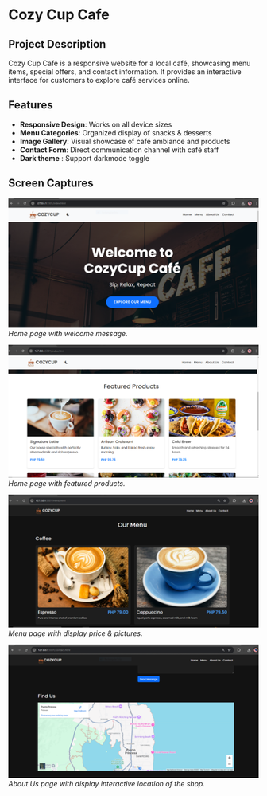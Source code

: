 # Cozy Cup Cafe

## Project Description
Cozy Cup Cafe is a responsive website for a local café, showcasing menu items, special offers, and contact information. It provides an interactive interface for customers to explore café services online.

## Features
- **Responsive Design**: Works on all device sizes
- **Menu Categories**: Organized display of snacks & desserts
- **Image Gallery**: Visual showcase of café ambiance and products
- **Contact Form**: Direct communication channel with café staff
- **Dark theme** : Support darkmode toggle


## Screen Captures
![Home Page](https://github.com/Weakcods/bacay_cozycup.v1/blob/c214f14711c78430f7f2ca923ce0f749ce1343a7/img/home_welcome.PNG)
*Home page with welcome message.*

![Home Page](https://github.com/Weakcods/bacay_cozycup.v1/blob/d6a08ca84968a765e6ecdd855350de2c291dfaf3/img/home_feat.PNG)
*Home page with featured products.*

![Menu Page](https://github.com/Weakcods/bacay_cozycup.v1/blob/d6a08ca84968a765e6ecdd855350de2c291dfaf3/img/c3.PNG)
*Menu page with display price & pictures.*

![About Us Page](https://github.com/Weakcods/bacay_cozycup.v1/blob/d6a08ca84968a765e6ecdd855350de2c291dfaf3/img/c4.PNG)
*About Us page with display interactive location of the shop.*








